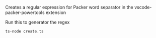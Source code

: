 Creates a regular expression for Packer word separator in the vscode-packer-powertools extension

Run this to generator the regex

```sh
ts-node create.ts
```
